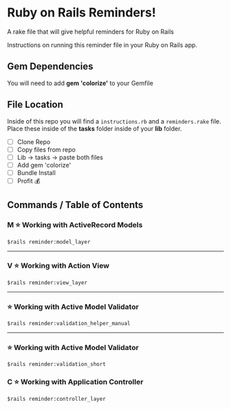# Ruby on Rails Reminders! 
A rake file that will give helpful reminders for Ruby on Rails 

Instructions on running this reminder file in your Ruby on Rails app.

## Gem Dependencies
You will need to add  **gem 'colorize'**  to your Gemfile
## File Location
Inside of this repo you will find a `instructions.rb` and a `reminders.rake` file. Place these inside of the **tasks** folder inside of your **lib** folder. 

- [ ] Clone Repo
- [ ] Copy files from repo 
- [ ] Lib → tasks → paste both files
- [ ] Add gem 'colorize'
- [ ] Bundle Install
- [ ] Profit 💰

## Commands / Table of Contents

### M ⭐️ Working with ActiveRecord Models
`$rails reminder:model_layer `

---

### V ⭐️ Working with Action View
`$rails reminder:view_layer ` 

---

### ⭐️ Working with Active Model Validator
`$rails reminder:validation_helper_manual  `

---

### ⭐️ Working with Active Model Validator
`$rails reminder:validation_short  `

### C ⭐️ Working with Application Controller
`$rails reminder:controller_layer`           